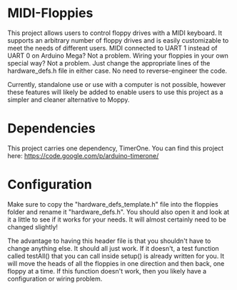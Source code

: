 MIDI-Floppies
=============

This project allows users to control floppy drives with a MIDI keyboard. It supports an arbitrary number of floppy drives and is easily customizable to meet the needs of different users. MIDI connected to UART 1 instead of UART 0 on Arduino Mega? Not a problem. Wiring your floppies in your own special way? Not a problem. Just change the appropriate lines of the hardware_defs.h file in either case. No need to reverse-engineer the code.

Currently, standalone use or use with a computer is not possible, however these features will likely be added to enable users to use this project as a simpler and cleaner alternative to Moppy.

Dependencies
============

This project carries one dependency, TimerOne. You can find this project here: https://code.google.com/p/arduino-timerone/

Configuration
=============

Make sure to copy the "hardware_defs_template.h" file into the floppies folder and rename it "hardware_defs.h". You should also open it and look at it a little to see if it works for your needs. It will almost certainly need to be changed slightly!

The advantage to having this header file is that you shouldn't have to change anything else. It should all just work. If it doesn't, a test function called testAll() that you can call inside setup() is already written for you. It will move the heads of all the floppies in one direction and then back, one floppy at a time. If this function doesn't work, then you likely have a configuration or wiring problem.

